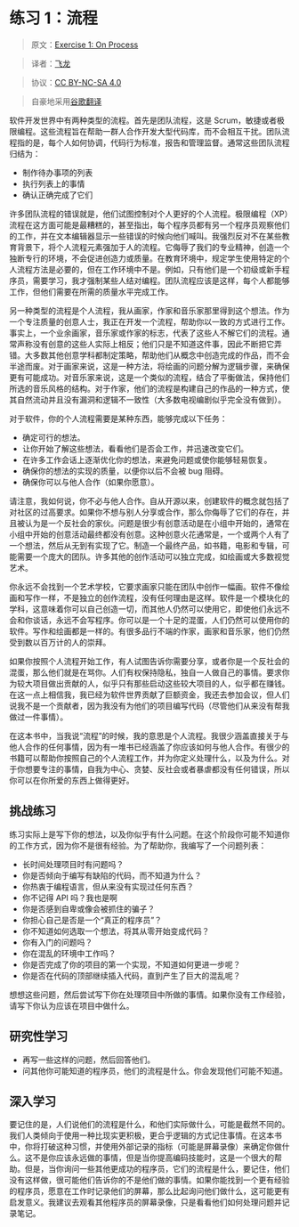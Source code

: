 # 练习 1：流程

> 原文：[Exercise 1: On Process](https://learncodethehardway.org/more-python-book/ex1.html)

> 译者：[飞龙](https://github.com/wizardforcel)

> 协议：[CC BY-NC-SA 4.0](http://creativecommons.org/licenses/by-nc-sa/4.0/)

> 自豪地采用[谷歌翻译](https://translate.google.cn/)

软件开发世界中有两种类型的流程。首先是团队流程，这是 Scrum，敏捷或者极限编程。这些流程旨在帮助一群人合作开发大型代码库，而不会相互干扰。团队流程指的是，每个人如何协调，代码行为标准，报告和管理监督。通常这些团队流程归结为：

+   制作待办事项的列表
+   执行列表上的事情
+   确认正确完成了它们

许多团队流程的错误就是，他们试图控制对个人更好的个人流程。极限编程（XP）流程在这方面可能是最糟糕的，甚至指出，每个程序员都有另一个程序员观察他们的工作，并在文本编辑器显示一些错误的时候向他们喊叫。我强烈反对不在某些教育背景下，将个人流程元素强加于人的流程。它侮辱了我们的专业精神，创造一个独断专行的环境，不会促进创造力或质量。在教育环境中，规定学生使用特定的个人流程方法是必要的，但在工作环境中不是。例如，只有他们是一个初级或新手程序员，需要学习，我才强制某些人结对编程。团队流程应该是这样，每个人都能够工作，但他们需要在所需的质量水平完成工作。

另一种类型的流程是个人流程，我从画家，作家和音乐家那里得到这个想法。作为一个专注质量的创意人士，我正在开发一个流程，帮助你以一致的方式进行工作。事实上，一个业余画家，音乐家或作家的标志，代表了这些人不解它们的流程。通常声称没有创意的这些人实际上相反；他们只是不知道这件事，因此不断把它弄错。大多数其他创意学科都制定策略，帮助他们从概念中创造完成的作品，而不会半途而废。对于画家来说，这是一种方法，将绘画的问题分解为逻辑步骤，来确保更有可能成功。对音乐家来说，这是一个类似的流程，结合了平衡做法，保持他们所选的音乐风格的结构。对于作家，他们的流程是构建自己的作品的一种方式，使其自然流动并且没有漏洞和逻辑不一致性（大多数电视编剧似乎完全没有做到）。

对于软件，你的个人流程需要是某种东西，能够完成以下任务：

+   确定可行的想法。
+   让你开始了解这些想法，看看他们是否会工作，并迅速改变它们。
+   在许多工作会话上逐渐优化你的想法，来避免问题或使你能够轻易恢复。
+   确保你的想法的实现的质量，以便你以后不会被 bug 阻碍。
+   确保你可以与他人合作（如果你愿意）。

请注意，我如何说，你不必与他人合作。自从开源以来，创建软件的概念就包括了对社区的过高要求。如果你不想与别人分享或合作，那么你侮辱了它们的存在，并且被认为是一个反社会的家伙。问题是很少有创意活动是在小组中开始的，通常在小组中开始的创意活动最终都没有创意。这种创意火花通常是，一个或两个人有了一个想法，然后从无到有实现了它。制造一个最终产品，如书籍，电影和专辑，可能需要一个庞大的团队。许多其他的创作活动可以独立完成，如绘画或大多数视觉艺术。

你永远不会找到一个艺术学校，它要求画家只能在团队中创作一幅画。软件不像绘画和写作一样，不是独立的创作流程，没有任何理由是这样。软件是一个模块化的学科，这意味着你可以自己创造一切，而其他人仍然可以使用它，即使他们永远不会和你谈话，永远不会写程序。你可以是一个十足的混蛋，人们仍然可以使用你的软件。写作和绘画都是一样的。有很多品行不端的作家，画家和音乐家，他们仍然受到数以百万计的人的崇拜。

如果你按照个人流程开始工作，有人试图告诉你需要分享，或者你是一个反社会的混蛋，那么他们就是在骂你。人们有权保持隐私，独自一人做自己的事情。要求你为较大项目做出贡献的人，似乎只有那些启动这些较大项目的人，似乎都在赚钱。在这一点上相信我，我已经为软件世界贡献了巨额资金，我还去参加会议，但人们说我不是一个贡献者，因为我没有为他们的项目编写代码（尽管他们从来没有帮我做过一件事情）。

在这本书中，当我说“流程”的时候，我的意思是个人流程。我很少涵盖直接关于与他人合作的任何事情，因为有一堆书已经涵盖了你应该如何与他人合作。有很少的书籍可以帮助你按照自己的个人流程工作，并为你定义处理什么，以及为什么。对于你想要专注的事情，自我为中心、贪婪、反社会或者暴虐都没有任何错误，所以你可以在你所爱的东西上做得更好。

## 挑战练习

练习实际上是写下你的想法，以及你似乎有什么问题。在这个阶段你可能不知道你的工作方式，因为你不是很有经验。为了帮助你，我编写了一个问题列表：

+   长时间处理项目时有问题吗？
+   你是否倾向于编写有缺陷的代码，而不知道为什么？
+   你热衷于编程语言，但从来没有实现过任何东西？
+   你不记得 API 吗？我也是啊
+   你是否感到自卑或像会被抓住的骗子？
+   你担心自己是否是一个“真正的程序员”？
+   你不知道如何选取一个想法，将其从零开始变成代码？
+   你有入门的问题吗？
+   你在混乱的环境中工作吗？
+   你是否完成了你的项目的第一个实现，不知道如何更进一步呢？
+   你是否在代码的顶部继续插入代码，直到产生了巨大的混乱呢？

想想这些问题，然后尝试写下你在处理项目中所做的事情。如果你没有工作经验，请写下你认为应该在项目中做什么。

## 研究性学习

+   再写一些这样的问题，然后回答他们。
+   问其他你可能知道的程序员，他们的流程是什么。你会发现他们可能不知道。

## 深入学习

要记住的是，人们说他们的流程是什么，和他们实际做什么，可能是截然不同的。我们人类倾向于使用一种比现实更积极，更合乎逻辑的方式记住事情。在这本书中，你将打破这种习惯，并使用外部记录的指标（可能是屏幕录像）来确定你做什么。这不是你应该永远做的事情，但是当你提高编码技能时，这是一个很大的帮助。但是，当你询问一些其他更成功的程序员，它们的流程是什么，要记住，他们没有这样做，很可能他们告诉你的不是他们做的事情。如果你能找到一个更有经验的程序员，愿意在工作时记录他们的屏幕，那么比起询问他们做什么，这可能更有启发意义。我建议去观看其他程序员的屏幕录像，只是看看他们如何处理问题并记录笔记。
